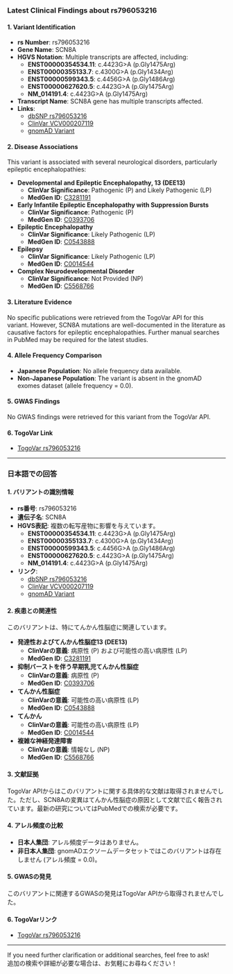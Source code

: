 ### Latest Clinical Findings about rs796053216

#### 1. **Variant Identification**
- **rs Number**: rs796053216  
- **Gene Name**: SCN8A  
- **HGVS Notation**: Multiple transcripts are affected, including:
  - **ENST00000354534.11**: c.4423G>A (p.Gly1475Arg)  
  - **ENST00000355133.7**: c.4300G>A (p.Gly1434Arg)  
  - **ENST00000599343.5**: c.4456G>A (p.Gly1486Arg)  
  - **ENST00000627620.5**: c.4423G>A (p.Gly1475Arg)  
  - **NM_014191.4**: c.4423G>A (p.Gly1475Arg)  
- **Transcript Name**: SCN8A gene has multiple transcripts affected.  
- **Links**:  
  - [dbSNP rs796053216](https://identifiers.org/dbsnp/rs796053216)  
  - [ClinVar VCV000207119](https://www.ncbi.nlm.nih.gov/clinvar/variation/207119)  
  - [gnomAD Variant](https://gnomad.broadinstitute.org/variant/12-51790401-G-A?dataset=gnomad_r4)  

#### 2. **Disease Associations**
This variant is associated with several neurological disorders, particularly epileptic encephalopathies:
- **Developmental and Epileptic Encephalopathy, 13 (DEE13)**  
  - **ClinVar Significance**: Pathogenic (P) and Likely Pathogenic (LP)  
  - **MedGen ID**: [C3281191](https://www.ncbi.nlm.nih.gov/medgen/3281191)  
- **Early Infantile Epileptic Encephalopathy with Suppression Bursts**  
  - **ClinVar Significance**: Pathogenic (P)  
  - **MedGen ID**: [C0393706](https://www.ncbi.nlm.nih.gov/medgen/393706)  
- **Epileptic Encephalopathy**  
  - **ClinVar Significance**: Likely Pathogenic (LP)  
  - **MedGen ID**: [C0543888](https://www.ncbi.nlm.nih.gov/medgen/543888)  
- **Epilepsy**  
  - **ClinVar Significance**: Likely Pathogenic (LP)  
  - **MedGen ID**: [C0014544](https://www.ncbi.nlm.nih.gov/medgen/14544)  
- **Complex Neurodevelopmental Disorder**  
  - **ClinVar Significance**: Not Provided (NP)  
  - **MedGen ID**: [C5568766](https://www.ncbi.nlm.nih.gov/medgen/5568766)  

#### 3. **Literature Evidence**
No specific publications were retrieved from the TogoVar API for this variant. However, SCN8A mutations are well-documented in the literature as causative factors for epileptic encephalopathies. Further manual searches in PubMed may be required for the latest studies.

#### 4. **Allele Frequency Comparison**
- **Japanese Population**: No allele frequency data available.  
- **Non-Japanese Population**: The variant is absent in the gnomAD exomes dataset (allele frequency = 0.0).  

#### 5. **GWAS Findings**
No GWAS findings were retrieved for this variant from the TogoVar API.

#### 6. **TogoVar Link**
- [TogoVar rs796053216](https://togovar.org/variant/12-51790401-G-A)

---

### 日本語での回答

#### 1. **バリアントの識別情報**
- **rs番号**: rs796053216  
- **遺伝子名**: SCN8A  
- **HGVS表記**: 複数の転写産物に影響を与えています。
  - **ENST00000354534.11**: c.4423G>A (p.Gly1475Arg)  
  - **ENST00000355133.7**: c.4300G>A (p.Gly1434Arg)  
  - **ENST00000599343.5**: c.4456G>A (p.Gly1486Arg)  
  - **ENST00000627620.5**: c.4423G>A (p.Gly1475Arg)  
  - **NM_014191.4**: c.4423G>A (p.Gly1475Arg)  
- **リンク**:  
  - [dbSNP rs796053216](https://identifiers.org/dbsnp/rs796053216)  
  - [ClinVar VCV000207119](https://www.ncbi.nlm.nih.gov/clinvar/variation/207119)  
  - [gnomAD Variant](https://gnomad.broadinstitute.org/variant/12-51790401-G-A?dataset=gnomad_r4)  

#### 2. **疾患との関連性**
このバリアントは、特にてんかん性脳症に関連しています。
- **発達性およびてんかん性脳症13 (DEE13)**  
  - **ClinVarの意義**: 病原性 (P) および可能性の高い病原性 (LP)  
  - **MedGen ID**: [C3281191](https://www.ncbi.nlm.nih.gov/medgen/3281191)  
- **抑制バーストを伴う早期乳児てんかん性脳症**  
  - **ClinVarの意義**: 病原性 (P)  
  - **MedGen ID**: [C0393706](https://www.ncbi.nlm.nih.gov/medgen/393706)  
- **てんかん性脳症**  
  - **ClinVarの意義**: 可能性の高い病原性 (LP)  
  - **MedGen ID**: [C0543888](https://www.ncbi.nlm.nih.gov/medgen/543888)  
- **てんかん**  
  - **ClinVarの意義**: 可能性の高い病原性 (LP)  
  - **MedGen ID**: [C0014544](https://www.ncbi.nlm.nih.gov/medgen/14544)  
- **複雑な神経発達障害**  
  - **ClinVarの意義**: 情報なし (NP)  
  - **MedGen ID**: [C5568766](https://www.ncbi.nlm.nih.gov/medgen/5568766)  

#### 3. **文献証拠**
TogoVar APIからはこのバリアントに関する具体的な文献は取得されませんでした。ただし、SCN8Aの変異はてんかん性脳症の原因として文献で広く報告されています。最新の研究についてはPubMedでの検索が必要です。

#### 4. **アレル頻度の比較**
- **日本人集団**: アレル頻度データはありません。  
- **非日本人集団**: gnomADエクソームデータセットではこのバリアントは存在しません (アレル頻度 = 0.0)。  

#### 5. **GWASの発見**
このバリアントに関連するGWASの発見はTogoVar APIから取得されませんでした。

#### 6. **TogoVarリンク**
- [TogoVar rs796053216](https://togovar.org/variant/12-51790401-G-A)

--- 
If you need further clarification or additional searches, feel free to ask!  
追加の検索や詳細が必要な場合は、お気軽にお尋ねください！